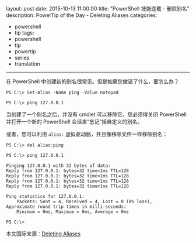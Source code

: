 ﻿layout: post
date: 2015-10-13 11:00:00
title: "PowerShell 技能连载 - 删除别名"
description: PowerTip of the Day - Deleting Aliases
categories:
- powershell
- tip
tags:
- powershell
- tip
- powertip
- series
- translation
---
在 PowerShell 中创建新的别名很常见。但是如果您做错了什么，要怎么办？

    PS C:\> Set-Alias -Name ping -Value notepad
    
    PS C:\> ping 127.0.0.1

当创建了一个别名之后，并没有 cmdlet 可以移除它。您必须得关闭 PowerShell 并打开一个新的 PowerShell 会话来“忘记”掉自定义的别名。

或者，您可以利用 `alias:` 虚拟驱动器，并且像移除文件一样移除别名：

    PS C:\> del alias:ping
    
    PS C:\> ping 127.0.0.1
    
    Pinging 127.0.0.1 with 32 bytes of data:
    Reply from 127.0.0.1: bytes=32 time<1ms TTL=128
    Reply from 127.0.0.1: bytes=32 time<1ms TTL=128
    Reply from 127.0.0.1: bytes=32 time<1ms TTL=128
    Reply from 127.0.0.1: bytes=32 time<1ms TTL=128
    
    Ping statistics for 127.0.0.1:
        Packets: Sent = 4, Received = 4, Lost = 0 (0% loss),
    Approximate round trip times in milli-seconds:
        Minimum = 0ms, Maximum = 0ms, Average = 0ms
    
    PS C:\>

<!--more-->
本文国际来源：[Deleting Aliases](http://community.idera.com/powershell/powertips/b/tips/posts/deleting-aliases1)
